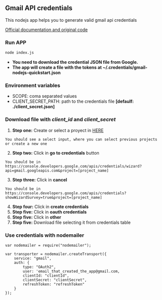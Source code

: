## Gmail API credentials

This nodejs app helps you to generate valid gmail api credentials

[Official documentation and original code](https://developers.google.com/gmail/api/quickstart/nodejs)

### Run APP

```bash
node index.js
```

* __You need to download the credential JSON file from Google.__
* __The app will create a file with the tokens at ~/.credentials/gmail-nodejs-quickstart.json__

### Environment variables

* SCOPE: coma separated values
* CLIENT_SECRET_PATH: path to the credentials file __[defaulf: ./client_secret.json]__

### Download file with *client_id* and *client_secret*

1. __Step one:__ Create or select a proyect in [HERE](https://console.developers.google.com/start/api?id=gmail)
```
You should see a select input, where you can select previous projects or create a new one
```
2. __Step two:__ Click in __go to credentials__ button
```
You should be in https://console.developers.google.com/apis/credentials/wizard?api=gmail.googleapis.com&project=[project_name]
```
3. __Step three:__ Click in __cancel__
```
You should be in https://console.developers.google.com/apis/credentials?showWizardSurvey=true&project=[project_name]
```
4. __Step four:__ Click in __create credentials__
4. __Step five:__ Click in __oauth credentials__
5. __Step five:__ Click in __other__
6. __Step five:__ Download file selecting it from credentials table

### Use credentials with nodemailer

```nodejs
var nodemailer = require("nodemailer");

var transporter = nodemailer.createTransport({
    service: "gmail",
    auth: {
        type: "OAuth2",
        user: 'email_that_created_the_app@gmail.com,
        clientId: "clientId",
        clientSecret: "clientSecret",
        refreshToken: "refreshToken"
    }
});
```